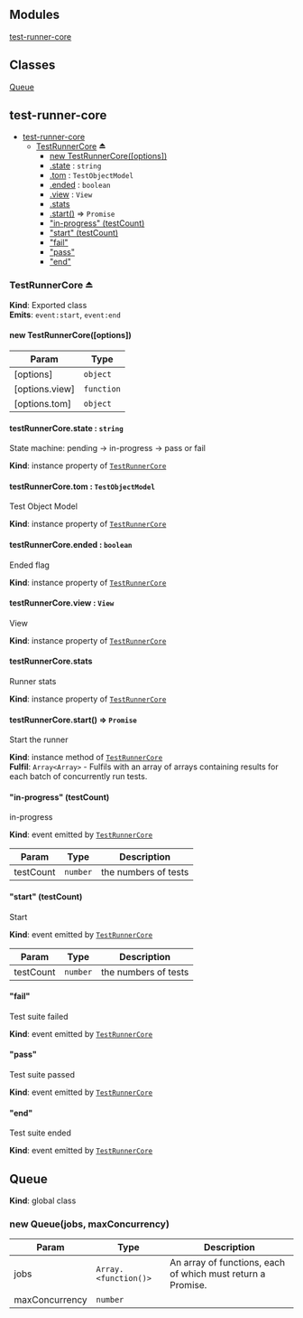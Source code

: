 ## Modules

<dl>
<dt><a href="#module_test-runner-core">test-runner-core</a></dt>
<dd></dd>
</dl>

## Classes

<dl>
<dt><a href="#Queue">Queue</a></dt>
<dd></dd>
</dl>

<a name="module_test-runner-core"></a>

## test-runner-core

* [test-runner-core](#module_test-runner-core)
    * [TestRunnerCore](#exp_module_test-runner-core--TestRunnerCore) ⏏
        * [new TestRunnerCore([options])](#new_module_test-runner-core--TestRunnerCore_new)
        * [.state](#module_test-runner-core--TestRunnerCore+state) : <code>string</code>
        * [.tom](#module_test-runner-core--TestRunnerCore+tom) : <code>TestObjectModel</code>
        * [.ended](#module_test-runner-core--TestRunnerCore+ended) : <code>boolean</code>
        * [.view](#module_test-runner-core--TestRunnerCore+view) : <code>View</code>
        * [.stats](#module_test-runner-core--TestRunnerCore+stats)
        * [.start()](#module_test-runner-core--TestRunnerCore+start) ⇒ <code>Promise</code>
        * ["in-progress" (testCount)](#module_test-runner-core--TestRunnerCore+event_in-progress)
        * ["start" (testCount)](#module_test-runner-core--TestRunnerCore+event_start)
        * ["fail"](#module_test-runner-core--TestRunnerCore+event_fail)
        * ["pass"](#module_test-runner-core--TestRunnerCore+event_pass)
        * ["end"](#module_test-runner-core--TestRunnerCore+event_end)

<a name="exp_module_test-runner-core--TestRunnerCore"></a>

### TestRunnerCore ⏏
**Kind**: Exported class  
**Emits**: <code>event:start</code>, <code>event:end</code>  
<a name="new_module_test-runner-core--TestRunnerCore_new"></a>

#### new TestRunnerCore([options])

| Param | Type |
| --- | --- |
| [options] | <code>object</code> | 
| [options.view] | <code>function</code> | 
| [options.tom] | <code>object</code> | 

<a name="module_test-runner-core--TestRunnerCore+state"></a>

#### testRunnerCore.state : <code>string</code>
State machine: pending -> in-progress -> pass or fail

**Kind**: instance property of [<code>TestRunnerCore</code>](#exp_module_test-runner-core--TestRunnerCore)  
<a name="module_test-runner-core--TestRunnerCore+tom"></a>

#### testRunnerCore.tom : <code>TestObjectModel</code>
Test Object Model

**Kind**: instance property of [<code>TestRunnerCore</code>](#exp_module_test-runner-core--TestRunnerCore)  
<a name="module_test-runner-core--TestRunnerCore+ended"></a>

#### testRunnerCore.ended : <code>boolean</code>
Ended flag

**Kind**: instance property of [<code>TestRunnerCore</code>](#exp_module_test-runner-core--TestRunnerCore)  
<a name="module_test-runner-core--TestRunnerCore+view"></a>

#### testRunnerCore.view : <code>View</code>
View

**Kind**: instance property of [<code>TestRunnerCore</code>](#exp_module_test-runner-core--TestRunnerCore)  
<a name="module_test-runner-core--TestRunnerCore+stats"></a>

#### testRunnerCore.stats
Runner stats

**Kind**: instance property of [<code>TestRunnerCore</code>](#exp_module_test-runner-core--TestRunnerCore)  
<a name="module_test-runner-core--TestRunnerCore+start"></a>

#### testRunnerCore.start() ⇒ <code>Promise</code>
Start the runner

**Kind**: instance method of [<code>TestRunnerCore</code>](#exp_module_test-runner-core--TestRunnerCore)  
**Fulfil**: <code>Array&lt;Array&gt;</code> - Fulfils with an array of arrays containing results for each batch of concurrently run tests.  
<a name="module_test-runner-core--TestRunnerCore+event_in-progress"></a>

#### "in-progress" (testCount)
in-progress

**Kind**: event emitted by [<code>TestRunnerCore</code>](#exp_module_test-runner-core--TestRunnerCore)  

| Param | Type | Description |
| --- | --- | --- |
| testCount | <code>number</code> | the numbers of tests |

<a name="module_test-runner-core--TestRunnerCore+event_start"></a>

#### "start" (testCount)
Start

**Kind**: event emitted by [<code>TestRunnerCore</code>](#exp_module_test-runner-core--TestRunnerCore)  

| Param | Type | Description |
| --- | --- | --- |
| testCount | <code>number</code> | the numbers of tests |

<a name="module_test-runner-core--TestRunnerCore+event_fail"></a>

#### "fail"
Test suite failed

**Kind**: event emitted by [<code>TestRunnerCore</code>](#exp_module_test-runner-core--TestRunnerCore)  
<a name="module_test-runner-core--TestRunnerCore+event_pass"></a>

#### "pass"
Test suite passed

**Kind**: event emitted by [<code>TestRunnerCore</code>](#exp_module_test-runner-core--TestRunnerCore)  
<a name="module_test-runner-core--TestRunnerCore+event_end"></a>

#### "end"
Test suite ended

**Kind**: event emitted by [<code>TestRunnerCore</code>](#exp_module_test-runner-core--TestRunnerCore)  
<a name="Queue"></a>

## Queue
**Kind**: global class  
<a name="new_Queue_new"></a>

### new Queue(jobs, maxConcurrency)

| Param | Type | Description |
| --- | --- | --- |
| jobs | <code>Array.&lt;function()&gt;</code> | An array of functions, each of which must return a Promise. |
| maxConcurrency | <code>number</code> |  |

